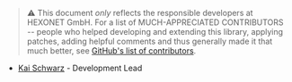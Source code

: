 > ⚠ This document _only_ reflects the responsible developers at HEXONET GmbH. For a list of MUCH-APPRECIATED CONTRIBUTORS -- people who helped developing and extending this library, applying patches, adding helpful comments
> and thus generally made it that much better, see [GitHub's list of contributors](https://github.com/centralnicgroup-opensource/rtldev-middleware-python-sdk/contributors).

- [Kai Schwarz](//github.com/papakai) - Development Lead

